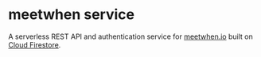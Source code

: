 # meetwhen service

A serverless REST API and authentication service for [meetwhen.io](https://github.com/bryanmylee/meetwhen) built on [Cloud Firestore](https://firebase.google.com/docs/firestore).


